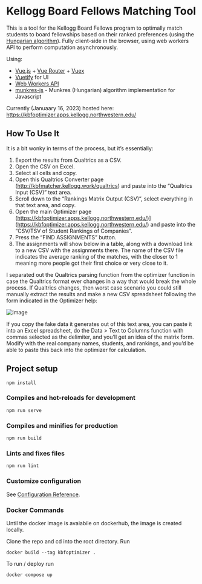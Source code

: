 # Kellogg Board Fellows Matching Tool

This is a tool for the Kellogg Board Fellows program to optimally match students to board fellowships based on their ranked preferences (using the [Hungarian algorithm](https://en.wikipedia.org/wiki/Hungarian_algorithm)). Fully client-side in the browser, using web workers API to perform computation asynchronously.

Using:

- [Vue.js](https://vuejs.org/) + [Vue Router](https://router.vuejs.org/) + [Vuex](https://vuex.vuejs.org/)
- [Vuetify](https://vuetifyjs.com/en/) for UI
- [Web Workers API](https://developer.mozilla.org/en-US/docs/Web/API/Web_Workers_API/Using_web_workers)
- [munkres-js](https://www.npmjs.com/package/munkres-js) - Munkres (Hungarian) algorithm implementation for Javascript

Currently (Januaary 16, 2023) hosted here: https://kbfoptimizer.apps.kellogg.northwestern.edu/

## How To Use It

It is a bit wonky in terms of the process, but it’s essentially:

1. Export the results from Qualtrics as a CSV.
1. Open the CSV on Excel.
1. Select all cells and copy.
1. Open this Qualtrics Converter page (http://kbfmatcher.kellogg.work/qualtrics) and paste into the “Qualtrics Input (CSV)” text area.
1. Scroll down to the “Rankings Matrix Output (CSV)”, select everything in that text area, and copy.
1. Open the main Optimizer page (https://kbfoptimizer.apps.kellogg.northwestern.edu/)](https://kbfoptimizer.apps.kellogg.northwestern.edu/) and paste into the “CSV/TSV of Student Rankings of Companies”.
1. Press the “FIND ASSIGNMENTS” button.
1. The assignments will show below in a table, along with a download link to a new CSV with the assignments there. The name of the CSV file indicates the average ranking of the matches, with the closer to 1 meaning more people got their first choice or very close to it.

I separated out the Qualtrics parsing function from the optimizer function in case the Qualtrics format ever changes in a way that would break the whole process. If Qualtrics changes, then worst case scenario you could still manually extract the results and make a new CSV spreadsheet following the form indicated in the Optimizer help:

![image](https://user-images.githubusercontent.com/486230/135540130-67abd322-fda9-4f5b-89f6-1b5748eb622c.png)

If you copy the fake data it generates out of this text area, you can paste it into an Excel spreadsheet, do the Data > Text to Columns function with commas selected as the delimiter, and you’ll get an idea of the matrix form. Modify with the real company names, students, and rankings, and you’d be able to paste this back into the optimizer for calculation.

## Project setup

```
npm install
```

### Compiles and hot-reloads for development

```
npm run serve
```

### Compiles and minifies for production

```
npm run build
```

### Lints and fixes files

```
npm run lint
```

### Customize configuration

See [Configuration Reference](https://cli.vuejs.org/config/).

### Docker Commands

Until the docker image is avaiabile on dockerhub, the image is created locally.

Clone the repo and cd into the root directory. Run

```
docker build --tag kbfoptimizer .
```

To run / deploy run

```
docker compose up
```
